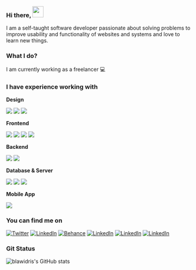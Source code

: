 ### Hi there, <img src="https://raw.githubusercontent.com/MartinHeinz/MartinHeinz/master/wave.gif" width="30px">

I am a self-taught software developer passionate about solving problems to improve usability and functionality of websites and systems and love to learn new things.

### What I do?

I am currently working as a freelancer 💻

### I have experience working with

**Design**

![](https://img.shields.io/badge/Adobe%20Illustrator-FF9A00?style=for-the-badge&logo=adobe%20illustrator&logoColor=white)
![](https://img.shields.io/badge/Adobe%20XD-FF61F6?style=for-the-badge&logo=Adobe%20XD&logoColor=white)
![](https://img.shields.io/badge/Photoshop-31A8FF?style=for-the-badge&logo=Adobe%20photoshop&logoColor=white)

**Frontend**

![](https://img.shields.io/badge/HTML-E37400?style=for-the-badge&logo=html5&logoColor=white)
![](https://img.shields.io/badge/CSS-1A73E8?style=for-the-badge&logo=css3&logoColor=white)
![](https://img.shields.io/badge/Bootstrap-563D7C?style=for-the-badge&logo=bootstrap&logoColor=white)
![](https://img.shields.io/badge/JavaScript-F7DF1E?style=for-the-badge&logo=javascript&logoColor=white)

**Backend**

![](https://img.shields.io/badge/PHP-777BB4?style=for-the-badge&logo=php&logoColor=white)
![](https://img.shields.io/badge/CodeIgniter-EF4223?style=for-the-badge&logo=codeIgniter&logoColor=white)

**Database & Server**

![](https://img.shields.io/badge/Apache-4285F4?style=for-the-badge&logo=apache&logoColor=white)
![](https://img.shields.io/badge/MySQL-005C84?style=for-the-badge&logo=mysql&logoColor=white)
![](https://img.shields.io/badge/firebase-ffca28?style=for-the-badge&logo=firebase&logoColor=black)

**Mobile App**

![](https://img.shields.io/badge/Flutter-4285F4?style=for-the-badge&logo=flutter&logoColor=white)

### You can find me on
[![Twitter][1.2]][1] [![LinkedIn][2.2]][2] [![Behance][3.2]][3] [![LinkedIn][4.2]][4] [![LinkedIn][5.2]][5] [![LinkedIn][6.2]][6]

<!-- Icons -->
[1.2]: https://img.shields.io/badge/Twitter-1DA1F2?style=for-the-badge&logo=twitter&logoColor=white
[2.2]: https://img.shields.io/badge/LinkedIn-0077B5?style=for-the-badge&logo=linkedin&logoColor=white
[3.2]: https://img.shields.io/badge/-Behance-blue?style=for-the-badge&logo=behance&logoColor=white 
[4.2]: https://img.shields.io/badge/Dribbble-EA4C89?style=for-the-badge&logo=dribbble&logoColor=white
[5.2]: https://img.shields.io/badge/Hashnode-2962FF?style=for-the-badge&logo=hashnode&logoColor=white
[6.2]: https://img.shields.io/badge/Codepen-000000?style=for-the-badge&logo=codepen&logoColor=white

<!-- Links to your social media accounts -->
[1]: https://twitter.com/blaw_idris
[2]: https://www.linkedin.com/in/idris-b4192999
[3]: https://www.behance.net/idrisblaw
[4]: https://dribbble.com/blawidris1
[5]: https://hashnode.com/
[6]: https://codepen.io/blawidris

### Git Status
![blawidris's GitHub stats](https://github-readme-stats.vercel.app/api?username=blawidris&show_icons=true&count_private=true&theme=radical)
